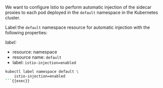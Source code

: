 We want to configure Istio to perform automatic injection of the sidecar proxies
to each pod deployed in the `default` namespace in the Kubernetes cluster.

Label the `default` namespace resource for automatic injection with the following properties:

*label:*
- resource: namespace
- resource name: `default`
- label: `istio-injection=enabled`

```bash
kubectl label namespace default \
    istio-injection=enabled
```{{exec}}
